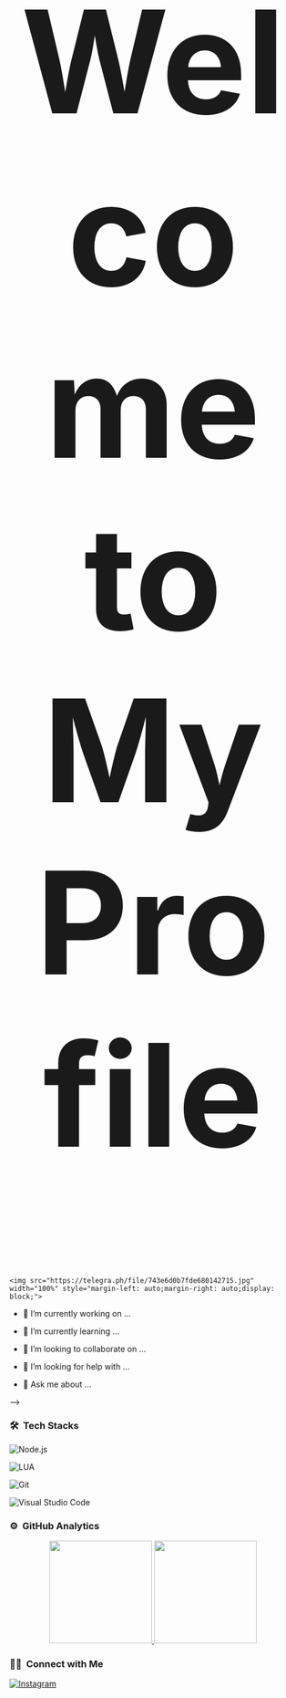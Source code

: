 

<h1 align="center" style="font-size:250px">Welcome to My Profile</h1>

<p align="center">

    <img src="https://telegra.ph/file/743e6d0b7fde680142715.jpg" width="100%" style="margin-left: auto;margin-right: auto;display: block;">

</p>

- 🔭 I’m currently working on ...

- 🌱 I’m currently learning ...

- 👯 I’m looking to collaborate on ...

- 🤔 I’m looking for help with ...

- 💬 Ask me about ...

-->

### 🛠 &nbsp;Tech Stacks

![Node.js](https://img.shields.io/badge/-Node.js-280137?style=flat&logo=node.js)&nbsp;

![LUA](https://img.shields.io/badge/Lua-280137?style=flat&logo=lua)&nbsp;

![Git](https://img.shields.io/badge/-Git-280137?style=flat&logo=git)&nbsp;

![Visual Studio Code](https://img.shields.io/badge/-Visual%20Studio%20Code-280137?style=flat&logo=visual-studio-code&logoColor=007ACC)

### ⚙️ &nbsp;GitHub Analytics

<p align="center" class="d-flex justify-content-center align-items-center">

  <a href="https://github.com/ArifzynXD">

  <img height="180em" src="https://github-readme-stats-eight-theta.vercel.app/api?username=ArifzynXD&show_icons=true&theme=omni&include_all_commits=true&count_private=true"/>

  <img height="180em" src="https://github-readme-stats-eight-theta.vercel.app/api/top-langs/?username=ArifzynXD&layout=compact&langs_count=8&theme=omni"/>

  </a>

</p>

### 🤝🏻 &nbsp;Connect with Me

<p align="center">

<a href="https://www.instagram.com/arifzyn19">

<img alt="Instagram" title="follow me <3" src="https://img.shields.io/badge/-arifzyn19-E4405F?style=flat&logo=Instagram&logoColor=white"/></a>

</p>
